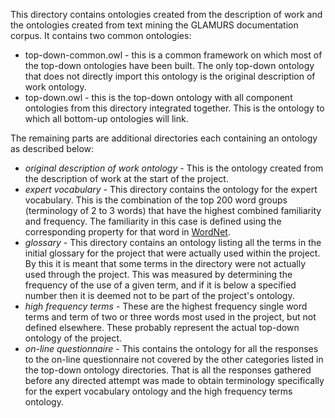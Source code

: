 This directory contains ontologies created from the description of work and the ontologies created from text mining the GLAMURS documentation corpus. It contains two common ontologies:

+ top-down-common.owl - this is a common framework on which most of the top-down 
	ontologies have been built. The only top-down ontology that does not directly import this ontology is the original description of work ontology.
+ top-down.owl - this is the top-down ontology with all component ontologies from this directory 
	integrated together. This is the ontology to which all bottom-up ontologies will link.

The remaining parts are additional directories each containing an ontology as described below: 

+ *original description of work ontology* - This is the ontology created from the description of work at the start of the project.
+ *expert vocabulary* - This directory contains the ontology for the expert vocabulary. This is the combination of the top 200 word groups (terminology of 2 to 3 words) that have the highest combined familiarity and frequency. The familiarity in this case is defined using the corresponding property for that word in [WordNet](https://wordnet.princeton.edu/).
+ *glossary* - This directory contains an ontology listing all the terms in the initial glossary for the project that were actually used within the project. By this it is meant that some terms in the directory were not actually used through the project. This was measured by determining the frequency of the use of a given term, and if it is below a specified number then it is deemed not to be part of the project's ontology.
+ *high frequency terms* - These are the highest frequency single word terms and term of two or three words most used in the project, but not defined elsewhere. These probably represent the actual top-down ontology of the project. 
+ *on-line questionnaire* - This contains the ontology for all the responses to the on-line questionnaire not covered by the other categories listed in the top-down ontology directories. That is all the responses gathered before any directed attempt was made to obtain terminology specifically for the expert vocabulary ontology and the high frequency terms ontology. 